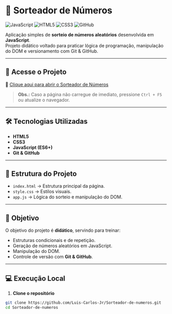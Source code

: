 # 🎲 Sorteador de Números

![JavaScript](https://img.shields.io/badge/JavaScript-ES6+-F7DF1E?style=for-the-badge&logo=javascript&logoColor=black)
![HTML5](https://img.shields.io/badge/HTML5-E34F26?style=for-the-badge&logo=html5&logoColor=white)
![CSS3](https://img.shields.io/badge/CSS3-1572B6?style=for-the-badge&logo=css3&logoColor=white)
![GitHub](https://img.shields.io/badge/GitHub-181717?style=for-the-badge&logo=github&logoColor=white)

Aplicação simples de **sorteio de números aleatórios** desenvolvida em **JavaScript**.  
Projeto didático voltado para praticar lógica de programação, manipulação do DOM e versionamento com Git & GitHub.  

---

## 🚀 Acesse o Projeto
🔗 [Clique aqui para abrir o Sorteador de Números](https://sorteador-de-numeros-alpha-lac.vercel.app/)

> **Obs.:** Caso a página não carregue de imediato, pressione `Ctrl + F5` ou atualize o navegador.  

---

## 🛠 Tecnologias Utilizadas
- **HTML5**  
- **CSS3**  
- **JavaScript (ES6+)**  
- **Git & GitHub**  

---

## 📂 Estrutura do Projeto
- `index.html` → Estrutura principal da página.  
- `style.css` → Estilos visuais.  
- `app.js` → Lógica do sorteio e manipulação do DOM.  

---

## 🎯 Objetivo
O objetivo do projeto é **didático**, servindo para treinar:  
- Estruturas condicionais e de repetição.  
- Geração de números aleatórios em JavaScript.  
- Manipulação do DOM.  
- Controle de versão com **Git & GitHub**.  

---

## 💻 Execução Local

1. **Clone o repositório**
```bash
git clone https://github.com/Luis-Carlos-Jr/Sorteador-de-numeros.git
cd Sorteador-de-numeros
